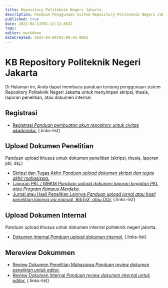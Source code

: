 ```yaml
---
title: Repository Politeknik Negeri Jakarta
description: Panduan Penggunaan Sistem Repository Politeknik Negeri Jakarta
published: true
date: 2022-04-13T01:12:13.692Z
tags: 
editor: markdown
dateCreated: 2022-04-06T03:08:42.966Z
---
```


# KB Repository Politeknik Negeri Jakarta
Di Halaman ini, Anda dapat membaca panduan tentang penggunaan sistem Repository Politeknik Negeri Jakarta untuk menyimpan skripsi, thesis, laporan penelitian, atau dokumen internal.

## Registrasi
- [Registrasi *Panduan pembuatan akun repository untuk civitas akademika.*](/id/repository/register)
{.links-list}

## Upload Dokumen Penelitian
Panduan upload khusus untuk dokumen penelitian (skripsi, thesis, laporan pkl, dsj.)
- [Skripsi dan Tugas Akhir *Panduan upload dokumen skripsi dan tugas akhir mahasiswa.*](/id/repository/upload-skripsi)
- [Laporan PKL / MBKM *Panduan upload dokumen laporan kegiatan PKL atau Program Kampus Merdeka.*](/id/repository/upload-laporan-pkl)
- [Jurnal atau Hasil Penelitian Lainnya *Panduan upload jurnal atau hasil penelitian lainnya via manual, BibTeX, atau DOI.*](/id/repository/upload-jurnal)
{.links-list}

## Upload Dokumen Internal
Panduan upload khusus untuk dokumen internal politeknik negeri jakarta.
- [Dokumen Internal *Panduan upload dokumen internal.*](/id/repository/upload-internal)
{.links-list}

## Mereview Dokummen
- [Review Dokumen Penelitian Mahasiswa *Panduan review dokumen penelitian untuk editor.*](/id/repository/review-skripsi)
- [Review Dokumen Internal *Panduan review dokumen internal untuk editor.*](/id/repository/review-skripsi)
{.links-list}